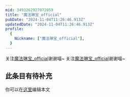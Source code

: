 ```yaml
---
mid: 3493262927072059
title: "魔法琳宝_official"
pubDate: "2024-11-04T11:26:46.913Z"
updatedDate: "2024-11-04T11:26:46.913Z"
profile:
  {
    Nickname: ["魔法琳宝_official"],
  }
---
```


关注[魔法琳宝_official](https://space.bilibili.com/3493262927072059)谢谢喵~ 关注[魔法琳宝_official](https://space.bilibili.com/3493262927072059)谢谢喵~

## 此条目有待补充
你可以在[这里](https://github.com/Yuhanawa/VTuber.ICU-Content/edit/master/v/魔法琳宝_official/index.md)编辑本文
